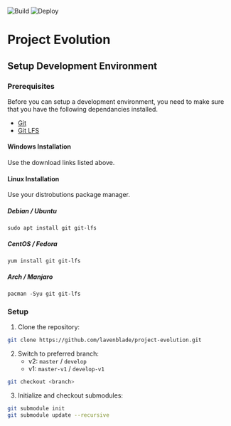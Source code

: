 ![Build](https://github.com/lavenblade/project-evolution/actions/workflows/build.yml/badge.svg)
![Deploy](https://github.com/lavenblade/project-evolution/actions/workflows/deploy.yml/badge.svg)

# Project Evolution

## Setup Development Environment
### Prerequisites
Before you can setup a development environment, you need to make sure that you have the following dependancies installed.
- [Git](https://git-scm.com/)
- [Git LFS](https://git-lfs.github.com/)

#### Windows Installation
Use the download links listed above.

#### Linux Installation
Use your distrobutions package manager.

##### Debian / Ubuntu
`sudo apt install git git-lfs`

##### CentOS / Fedora
`yum install git git-lfs`

##### Arch / Manjaro
`pacman -Syu git git-lfs`

### Setup

1) Clone the repository:
```sh
git clone https://github.com/lavenblade/project-evolution.git
```

2) Switch to preferred branch:
   * v2: `master` / `develop`
   * v1: `master-v1` / `develop-v1`
```sh
git checkout <branch>
```

3) Initialize and checkout submodules:
```sh
git submodule init
git submodule update --recursive
```